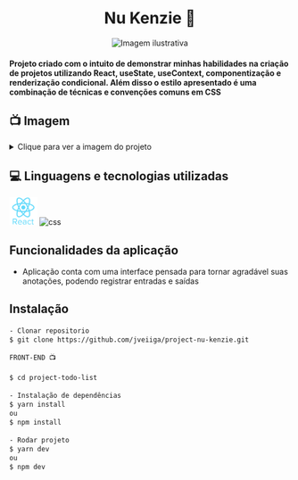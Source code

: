<h1 align="center">Nu Kenzie 💸</h1>
<p align="center">
  <img alt="Imagem ilustrativa" src="https://blog.nubank.com.br/wp-content/uploads/2021/10/BLOG_CRIANC%CC%A7AS_Header-certo.jpg?w=1024" width="100%" height="300"/>
</p>
<h4>Projeto criado com o intuito de demonstrar minhas habilidades na criação de projetos utilizando React, useState, useContext, componentização e renderização condicional. Além disso o estilo apresentado é uma combinação de técnicas e convenções comuns em CSS</h4>

## 📺 Imagem

<details>
  
<summary>Clique para ver a imagem do projeto</summary>
  
![Printscreen](https://github.com/community/community/assets/57195630/e769faa3-5ed5-48f1-bc6a-f24d4f799ffd)



</details> 

## 💻 Linguagens e tecnologias utilizadas
<p align="left"> 
<img src="https://raw.githubusercontent.com/devicons/devicon/master/icons/react/react-original-wordmark.svg" alt="react" width="50" height="50" max-width="100%">
<img src="https://diegomariano.com/wp-content/uploads/2020/08/logo-2582747_640-e1597771254582.png" alt="css" width="60" height="60" max-width="100%">

## Funcionalidades da aplicação
  - Aplicação conta com uma interface pensada para tornar agradável suas anotações, podendo registrar entradas e saídas   

## Instalação

    - Clonar repositorio
    $ git clone https://github.com/jveiiga/project-nu-kenzie.git

    FRONT-END 📺
    
    $ cd project-todo-list

    - Instalação de dependências
    $ yarn install
    ou
    $ npm install

    - Rodar projeto
    $ yarn dev
    ou
    $ npm dev
